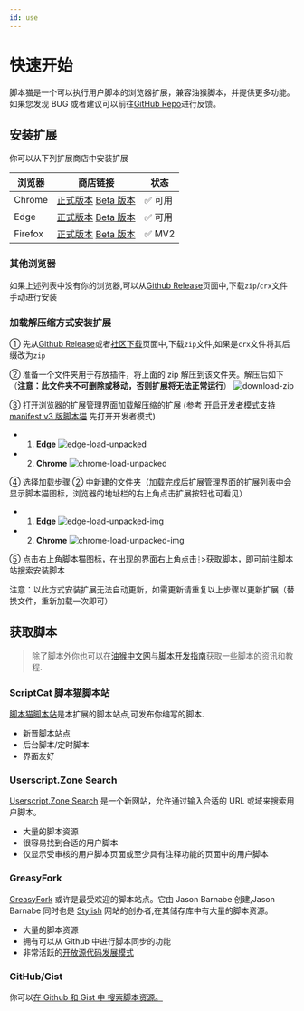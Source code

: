 ```yaml
---
id: use
---
```


# 快速开始

脚本猫是一个可以执行用户脚本的浏览器扩展，兼容油猴脚本，并提供更多功能。如果您发现 BUG 或者建议可以前往[GitHub Repo](https://github.com/scriptscat/scriptcat)进行反馈。

## 安装扩展

你可以从下列扩展商店中安装扩展

| 浏览器          | 商店链接                                                                                                                                                                                                                                     | 状态         |
| --------------- | -------------------------------------------------------------------------------------------------------------------------------------------------------------------------------------------------------------------------------------------- | ------------ |
| Chrome          | [正式版本](https://chrome.google.com/webstore/detail/scriptcat/ndcooeababalnlpkfedmmbbbgkljhpjf) [Beta 版本](https://chromewebstore.google.com/detail/%E8%84%9A%E6%9C%AC%E7%8C%AB-beta/jaehimmlecjmebpekkipmpmbpfhdacom?authuser=0&hl=zh-CN) | ✅ 可用      |
| Edge            | [正式版本](https://microsoftedge.microsoft.com/addons/detail/scriptcat/liilgpjgabokdklappibcjfablkpcekh) [Beta 版本](https://microsoftedge.microsoft.com/addons/detail/scriptcat-beta/nimmbghgpcjmeniofmpdfkofcedcjpfi)                      | ✅ 可用      |
| Firefox         | [正式版本](https://addons.mozilla.org/zh-CN/firefox/addon/scriptcat/) [Beta 版本](https://addons.mozilla.org/zh-CN/firefox/addon/scriptcat-pre/)                                                                                             | ✅ MV2       |

### 其他浏览器

如果上述列表中没有你的浏览器,可以从[Github Release](https://github.com/scriptscat/scriptcat/releases)页面中,下载`zip`/`crx`文件手动进行安装

### 加载解压缩方式安装扩展

① 先从[Github Release](https://github.com/scriptscat/scriptcat/releases)或者[社区下载](https://bbs.tampermonkey.net.cn/thread-3068-1-1.html)页面中,下载`zip`文件,如果是`crx`文件将其后缀改为`zip`

② 准备一个文件夹用于存放插件，将上面的 zip 解压到该文件夹。解压后如下（**注意：此文件夹不可删除或移动，否则扩展将无法正常运行**） ![download-zip](./img/README.assets/download-zip.webp)

③ 打开浏览器的扩展管理界面加载解压缩的扩展 (参考 [开启开发者模式支持 manifest v3 版脚本猫](/docs/use/open-dev/) 先打开开发者模式)

- 1. **Edge** ![edge-load-unpacked](./img/README.assets/edge-load-unpacked.webp)
- 2. **Chrome** ![chrome-load-unpacked](./img/README.assets/chrome-load-unpacked.webp)

④ 选择加载步骤 ② 中新建的文件夹（加载完成后扩展管理界面的扩展列表中会显示脚本猫图标，浏览器的地址栏的右上角点击扩展按钮也可看见）

- 1. **Edge** ![edge-load-unpacked-img](./img/README.assets/edge-load-unpacked-img.webp)
- 2. **Chrome** ![chrome-load-unpacked-img](./img/README.assets/chrome-load-unpacked-img.webp)

⑤ 点击右上角脚本猫图标，在出现的界面右上角点击`┆`>获取脚本，即可前往脚本站搜索安装脚本

注意：以此方式安装扩展无法自动更新，如需更新请重复以上步骤以更新扩展（替换文件，重新加载一次即可）

## 获取脚本

> 除了脚本外你也可以在[油猴中文网](https://bbs.tampermonkey.net.cn/)与[脚本开发指南](https://learn.scriptcat.org/)获取一些脚本的资讯和教程.

### ScriptCat 脚本猫脚本站

[脚本猫脚本站](https://scriptcat.org/)是本扩展的脚本站点,可发布你编写的脚本.

- 新晋脚本站点
- 后台脚本/定时脚本
- 界面友好

### Userscript.Zone Search

[Userscript.Zone Search](https://www.userscript.zone/?utm_source=tm.net&utm_medium=scripts) 是一个新网站，允许通过输入合适的 URL 或域来搜索用户脚本。

- 大量的脚本资源
- 很容易找到合适的用户脚本
- 仅显示受审核的用户脚本页面或至少具有注释功能的页面中的用户脚本

### GreasyFork

[GreasyFork](https://greasyfork.org/) 或许是最受欢迎的脚本站点。它由 Jason Barnabe 创建,Jason Barnabe 同时也是 [Stylish](https://userstyles.org/) 网站的创办者,在其储存库中有大量的脚本资源。

- 大量的脚本资源
- 拥有可以从 Github 中进行脚本同步的功能
- 非常活跃的[开放源代码发展模式](https://github.com/JasonBarnabe/greasyfork)

### GitHub/Gist

你可以[在 Github 和 Gist 中 搜索脚本资源。](https://gist.github.com/search?l=JavaScript&o=desc&q="%3D%3DUserScript%3D%3D"&s=updated)
